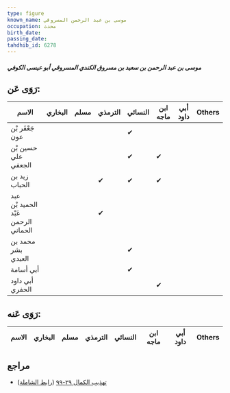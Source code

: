 ```yaml
---
type: figure
known_name: موسى بن عبد الرحمن المسروقي
occupation: محدث
birth_date:
passing_date:
tahdhib_id: 6278
---
```

##### موسى بن عبد الرحمن بن سعيد بن مسروق الكندي المسروقي أبو عيسى الكوفي

## رَوَى عَن:
| الاسم                               | البخاري | مسلم | الترمذي | النسائي | ابن ماجه | أبي داود | Others |
| ----------------------------------- | ------- | ---- | ------- | ------- | -------- | -------- | ------ |
| جَعْفَر بْن عون                     |         |      |         | ✔       |          |          |        |
| حسين بْن علي الجعفي                 |         |      |         | ✔       | ✔        |          |        |
| زيد بن الحباب                       |         |      | ✔       | ✔       | ✔        |          |        |
| عبد الحميد بْن عَبْد الرحمن الحماني |         |      | ✔       |         |          |          |        |
| محمد بن بشر العبدي                  |         |      |         | ✔       |          |          |        |
| أبي أسامة                           |         |      |         | ✔       |          |          |        |
| أبي داود الحفري                     |         |      |         |         | ✔        |          |        |
## رَوَى عَنه:
| الاسم | البخاري | مسلم | الترمذي | النسائي | ابن ماجه | أبي داود | Others |
| ----- | ------- | ---- | ------- | ------- | -------- | -------- | ------ |
## مراجع
- [تهذيب الكمال ٢٩-٩٩](obsidian://open?vault=Tahdhib-al-Kamal&file=Figures/٦٢٧٨-موسى%20بن%20عبد%20الرحمن%20بن%20سعيد%20بن%20مسروق%20الكندي%20المسروقي%20أبو%20عيسى%20الكوفي) ([رابط الشاملة](https://shamela.ws/book/3722/15670))